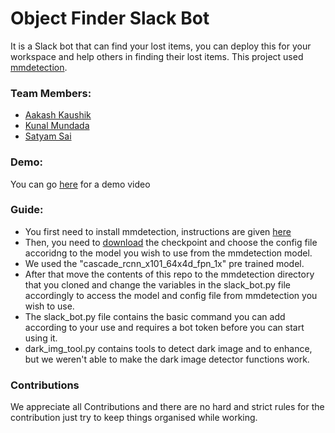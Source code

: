 # Object Finder Slack Bot
It is a Slack bot that can find your lost items, you can deploy this for your workspace and help others in finding their lost items.
This project used [mmdetection](https://github.com/open-mmlab/mmdetection).
### Team Members:
* [Aakash Kaushik](https://github.com/Aakash-kaushik)
* [Kunal Mundada](https://github.com/AlKun25)
* [Satyam Sai](https://github.com/Satyamsai)
### Demo:
You can go [here](https://youtu.be/2DK5Nr-NlRo) for a demo video
### Guide: 
* You first need to install mmdetection, instructions are given [here](https://github.com/open-mmlab/mmdetection/blob/master/docs/INSTALL.md)
* Then, you need to [download](https://github.com/open-mmlab/mmdetection/blob/master/docs/MODEL_ZOO.md) the checkpoint and choose the config file accoridng to the model you wish to use from the mmdetection model.
* We used the "cascade_rcnn_x101_64x4d_fpn_1x" pre trained model.
* After that move the contents of this repo to the mmdetection directory that you cloned and change the variables in the slack_bot.py file accordingly to access the model and config file from mmdetection you wish to use.
* The slack_bot.py file contains the basic command you can add according to your use and requires a bot token before you can start using it.
* dark_img_tool.py contains tools to detect dark image and to enhance, but we weren't able to make the dark image detector functions work.
### Contributions
 We appreciate all Contributions and there are no hard and strict rules for the contribution just try to keep things organised while working.
